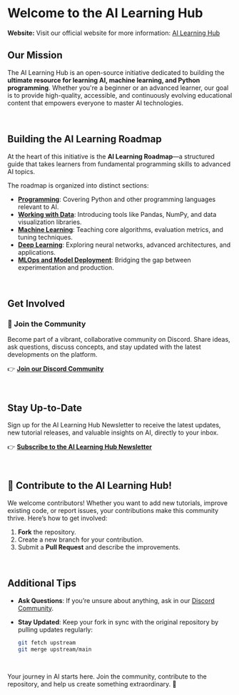 # Welcome to the AI Learning Hub

**Website:** Visit our official website for more information: [AI Learning Hub](https://ailearninghub.io)



## **Our Mission**

The AI Learning Hub is an open-source initiative dedicated to building the **ultimate resource for learning AI, machine learning, and Python programming**. Whether you're a beginner or an advanced learner, our goal is to provide high-quality, accessible, and continuously evolving educational content that empowers everyone to master AI technologies.

<br>

## **Building the AI Learning Roadmap**

At the heart of this initiative is the **AI Learning Roadmap**—a structured guide that takes learners from fundamental programming skills to advanced AI topics.

The roadmap is organized into distinct sections:

- **[Programming](https://github.com/dankornas/ailearninghub/blob/main/ai_learning_roadmap/0_programming/contribute.md)**: Covering Python and other programming languages relevant to AI.
- **[Working with Data](https://github.com/dankornas/ailearninghub/blob/main/ai_learning_roadmap/1_working_with_data/contribute.md)**: Introducing tools like Pandas, NumPy, and data visualization libraries.
- **[Machine Learning](https://github.com/dankornas/ailearninghub/blob/main/ai_learning_roadmap/2_machine_learning/contribute.md)**: Teaching core algorithms, evaluation metrics, and tuning techniques.
- **[Deep Learning](https://github.com/dankornas/ailearninghub/blob/main/ai_learning_roadmap/3_deep_learning/contribute.md)**: Exploring neural networks, advanced architectures, and applications.
- **[MLOps and Model Deployment](https://github.com/dankornas/ailearninghub/blob/main/ai_learning_roadmap/4_mlops_deployment/contribute.md)**: Bridging the gap between experimentation and production.

<br>

## **Get Involved**

### **💬 Join the Community**

Become part of a vibrant, collaborative community on Discord. Share ideas, ask questions, discuss concepts, and stay updated with the latest developments on the platform.

👉 **[Join our Discord Community](https://discord.gg/VQCSmfWvm6)**

<br>

## **Stay Up-to-Date**

Sign up for the AI Learning Hub Newsletter to receive the latest updates, new tutorial releases, and valuable insights on AI, directly to your inbox.

👉 **[Subscribe to the AI Learning Hub Newsletter](https://dankornas.substack.com/subscribe)**

<br>

## 📢 Contribute to the AI Learning Hub!
We welcome contributors! Whether you want to add new tutorials, improve existing code, or report issues, your contributions make this community thrive. Here’s how to get involved:
1. **Fork** the repository.
2. Create a new branch for your contribution.
3. Submit a **Pull Request** and describe the improvements.

<br>

## **Additional Tips**

- **Ask Questions**: If you’re unsure about anything, ask in our [Discord Community](https://discord.gg/VQCSmfWvm6).
- **Stay Updated**: Keep your fork in sync with the original repository by pulling updates regularly:

    ```bash
    git fetch upstream
    git merge upstream/main
    ```

<br>

Your journey in AI starts here. Join the community, contribute to the repository, and help us create something extraordinary. 🚀
